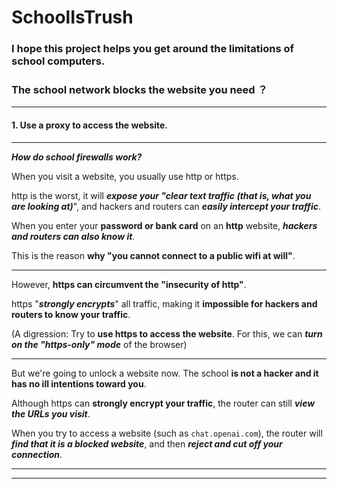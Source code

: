 # SchoolIsTrush

### I hope this project helps you get around the limitations of school computers.

### The school network blocks the website you need ？

---

#### 1. Use a proxy to access the website.

---

***How do school firewalls work?***  

When you visit a website, you usually use http or https.  

http is the worst, it will ***expose your "clear text traffic (that is, what you are looking at)***", and hackers and routers can ***easily intercept your traffic***.  

When you enter your **password or bank card** on an **http** website, ***hackers and routers can also know it***.  

This is the reason **why "you cannot connect to a public wifi at will"**.  

---

However, **https can circumvent the "insecurity of http"**.  

https "***strongly encrypts***" all traffic, making it **impossible for hackers and routers to know your traffic**.  

(A digression: Try to **use https to access the website**. For this, we can ***turn on the "https-only" mode*** of the browser)

---

But we're going to unlock a website now. The school **is not a hacker and it has no ill intentions toward you**.  

Although https can **strongly encrypt your traffic**, the router can still ***view the URLs you visit***.  

When you try to access a website (such as `chat.openai.com`), the router will ***find that it is a blocked website***, and then ***reject and cut off your connection***.

---

******  
